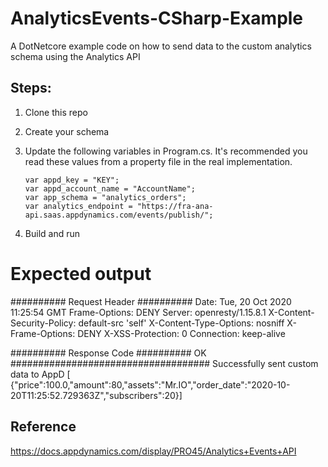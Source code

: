 # AnalyticsEvents-CSharp-Example

A DotNetcore example code on how to send data to the custom analytics schema using the Analytics API

## Steps: 
1. Clone this repo
2. Create your schema
3. Update the following variables in Program.cs. It's recommended you read these values from a property file in the real implementation. 

     ```
     var appd_key = "KEY";
     var appd_account_name = "AccountName";
     var app_schema = "analytics_orders";
     var analytics_endpoint = "https://fra-ana-api.saas.appdynamics.com/events/publish/";
     ````
 3. Build and run 
 
# Expected output
 
########## Request Header ##########
Date: Tue, 20 Oct 2020 11:25:54 GMT
Frame-Options: DENY
Server: openresty/1.15.8.1
X-Content-Security-Policy: default-src 'self'
X-Content-Type-Options: nosniff
X-Frame-Options: DENY
X-XSS-Protection: 0
Connection: keep-alive

########## Response Code ##########
OK
####################################
Successfully sent custom data to AppD 
[ {"price":100.0,"amount":80,"assets":"Mr.IO","order_date":"2020-10-20T11:25:52.729363Z","subscribers":20}]


## Reference 
https://docs.appdynamics.com/display/PRO45/Analytics+Events+API
